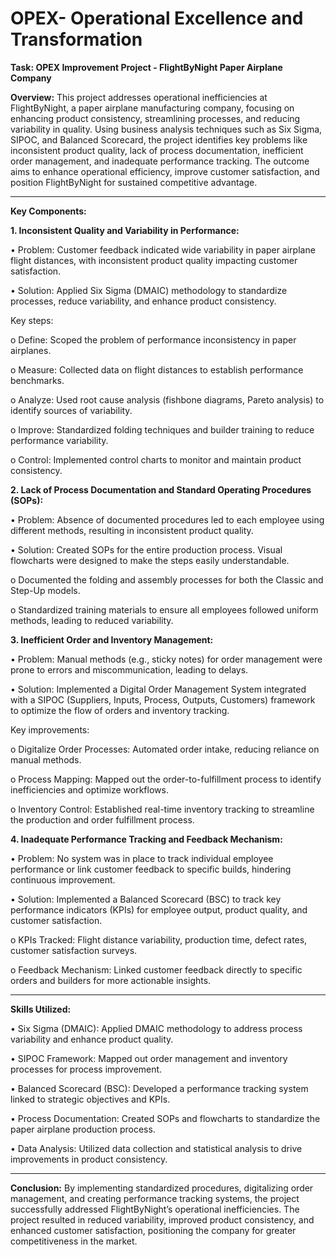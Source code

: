 # OPEX- Operational Excellence and Transformation

**Task: OPEX Improvement Project - FlightByNight Paper Airplane Company**

**Overview:**
This project addresses operational inefficiencies at FlightByNight, a paper airplane manufacturing company, focusing on enhancing product consistency, streamlining processes, and reducing variability in quality. Using business analysis techniques such as Six Sigma, SIPOC, and Balanced Scorecard, the project identifies key problems like inconsistent product quality, lack of process documentation, inefficient order management, and inadequate performance tracking. The outcome aims to enhance operational efficiency, improve customer satisfaction, and position FlightByNight for sustained competitive advantage.
________________________________________

**Key Components:**

**1. Inconsistent Quality and Variability in Performance:**

•	Problem: Customer feedback indicated wide variability in paper airplane flight distances, with inconsistent product quality impacting customer satisfaction.

•	Solution: Applied Six Sigma (DMAIC) methodology to standardize processes, reduce variability, and enhance product consistency. 

Key steps:

o	Define: Scoped the problem of performance inconsistency in paper airplanes.

o	Measure: Collected data on flight distances to establish performance benchmarks.

o	Analyze: Used root cause analysis (fishbone diagrams, Pareto analysis) to identify sources of variability.

o	Improve: Standardized folding techniques and builder training to reduce performance variability.

o	Control: Implemented control charts to monitor and maintain product consistency.

**2. Lack of Process Documentation and Standard Operating Procedures (SOPs):**

•	Problem: Absence of documented procedures led to each employee using different methods, resulting in inconsistent product quality.

•	Solution: Created SOPs for the entire production process. Visual flowcharts were designed to make the steps easily understandable.

o	Documented the folding and assembly processes for both the Classic and Step-Up models.

o	Standardized training materials to ensure all employees followed uniform methods, leading to reduced variability.

**3. Inefficient Order and Inventory Management:**

•	Problem: Manual methods (e.g., sticky notes) for order management were prone to errors and miscommunication, leading to delays.

•	Solution: Implemented a Digital Order Management System integrated with a SIPOC (Suppliers, Inputs, Process, Outputs, Customers) framework to optimize the flow of orders and inventory tracking. 

Key improvements:

o	Digitalize Order Processes: Automated order intake, reducing reliance on manual methods.

o	Process Mapping: Mapped out the order-to-fulfillment process to identify inefficiencies and optimize workflows.

o	Inventory Control: Established real-time inventory tracking to streamline the production and order fulfillment process.

**4. Inadequate Performance Tracking and Feedback Mechanism:**

•	Problem: No system was in place to track individual employee performance or link customer feedback to specific builds, hindering continuous improvement.

•	Solution: Implemented a Balanced Scorecard (BSC) to track key performance indicators (KPIs) for employee output, product quality, and customer satisfaction.

o	KPIs Tracked: Flight distance variability, production time, defect rates, customer satisfaction surveys.

o	Feedback Mechanism: Linked customer feedback directly to specific orders and builders for more actionable insights.
________________________________________

**Skills Utilized:**

•	Six Sigma (DMAIC): Applied DMAIC methodology to address process variability and enhance product quality.

•	SIPOC Framework: Mapped out order management and inventory processes for process improvement.

•	Balanced Scorecard (BSC): Developed a performance tracking system linked to strategic objectives and KPIs.

•	Process Documentation: Created SOPs and flowcharts to standardize the paper airplane production process.

•	Data Analysis: Utilized data collection and statistical analysis to drive improvements in product consistency.

________________________________________

**Conclusion:**
By implementing standardized procedures, digitalizing order management, and creating performance tracking systems, the project successfully addressed FlightByNight’s operational inefficiencies. The project resulted in reduced variability, improved product consistency, and enhanced customer satisfaction, positioning the company for greater competitiveness in the market.
